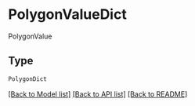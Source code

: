 # PolygonValueDict

PolygonValue

## Type
```python
PolygonDict
```


[[Back to Model list]](../../../README.md#models-v2-link) [[Back to API list]](../../README.md#documentation-for-api-endpoints) [[Back to README]](../../README.md)
